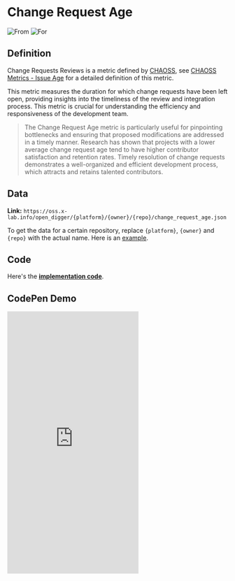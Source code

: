 # Change Request Age

![From](https://img.shields.io/badge/From-CHAOSS-blue) ![For](https://img.shields.io/badge/For-Repo-blue)

## Definition

Change Requests Reviews is a metric defined by [CHAOSS](https://chaoss.community), see [CHAOSS Metrics - Issue Age](https://chaoss.community/kb/metric-issue-age/) for a detailed definition of this metric.

This metric measures the duration for which change requests have been left open, providing insights into the timeliness of the review and integration process. This metric is crucial for understanding the efficiency and responsiveness of the development team.

> The Change Request Age metric is particularly useful for pinpointing bottlenecks and ensuring that proposed modifications are addressed in a timely manner. Research has shown that projects with a lower average change request age tend to have higher contributor satisfaction and retention rates. Timely resolution of change requests demonstrates a well-organized and efficient development process, which attracts and retains talented contributors.


## Data

**Link:** `https://oss.x-lab.info/open_digger/{platform}/{owner}/{repo}/change_request_age.json`

To get the data for a certain repository, replace `{platform}`, `{owner}` and `{repo}` with the actual name. Here is an [example](https://oss.x-lab.info/open_digger/github/X-lab2017/open-digger/change_request_age.json).


## Code

Here's the [**implementation code**](https://github.com/X-lab2017/open-digger/blob/master/src/metrics/chaoss.ts#L341).


## CodePen Demo

<iframe height="600" scrolling="no" title="OpenDigger - [CHAOSS] Time Duration Related Metrics" src="https://codepen.io/frank-zsy/embed/VwBqwaP?default-tab=js%2Cresult&editable=true" frameborder="no" loading="lazy" allowtransparency="true" allowfullscreen="true">
  See the Pen <a href="https://codepen.io/frank-zsy/pen/VwBqwaP">
  OpenDigger - [CHAOSS] Time Duration Related Metrics</a> by Frank Zhao (<a href="https://codepen.io/frank-zsy">@frank-zsy</a>)
  on <a href="https://codepen.io">CodePen</a>.
</iframe>

